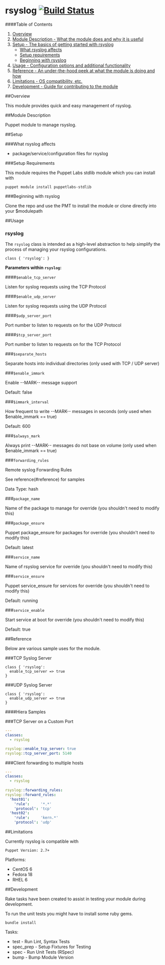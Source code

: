 rsyslog [![Build Status](https://travis-ci.org/dsn/puppet-rsyslog.svg?branch=master)](https://travis-ci.org/dsn/puppet-rsyslog)
======
####Table of Contents

1. [Overview](#overview)
2. [Module Description - What the module does and why it is useful](#module-description)
3. [Setup - The basics of getting started with rsyslog](#setup)
    * [What rsyslog affects](#what-rsyslog-affects)
    * [Setup requirements](#setup-requirements)
    * [Beginning with rsyslog](#beginning-with-rsyslog)
4. [Usage - Configuration options and additional functionality](#usage)
5. [Reference - An under-the-hood peek at what the module is doing and how](#reference)
5. [Limitations - OS compatibility, etc.](#limitations)
6. [Development - Guide for contributing to the module](#development)

##Overview

This module provides quick and easy management of rsyslog.

##Module Description

Puppet module to manage rsyslog.

##Setup

###What rsyslog affects

* package/service/configuration files for rsyslog

###Setup Requirements

This module requires the Puppet Labs stdlib module which you can install with

```puppet module install puppetlabs-stdlib```

###Beginning with rsyslog

Clone the repo and use the PMT to install the module or clone directly into your $modulepath

##Usage

### rsyslog

The `rsyslog` class is intended as a high-level abstraction to help simplify the process of managing your rsyslog configurations.

```puppet
class { 'rsyslog': }
```

**Parameters within `rsyslog`:**

####`$enable_tcp_server`

Listen for syslog requests using the TCP Protocol

####`$enable_udp_server`

Listen for syslog requests using the UDP Protocol

####`$udp_server_port`

Port number to listen to requests on for the UDP Protocol

####`$tcp_server_port`

Port number to listen to requests on for the TCP Protocol

###`$separate_hosts`

Separate hosts into individual directories (only used with TCP / UDP server)

###`$enable_immark`

Enable --MARK-- message support

Default: false

###`$immark_interval`

How frequent to write --MARK-- messages in seconds (only used when $enable_immark == true)

Default: 600

###`$always_mark`

Always print --MARK-- messages do not base on volume (only used when $enable_immark == true)

###`forwarding_rules`

Remote syslog Forwarding Rules

See reference(#reference) for samples

Data Type: hash

###`package_name`

Name of the package to manage for override (you shouldn't need to modify this)

###`package_ensure`

Puppet package_ensure for packages for override (you shouldn't need to modify this)

Default: latest

###`service_name`

Name of rsyslog service for override (you shouldn't need to modify this)

###`service_ensure`

Puppet service_ensure for services for override (you shouldn't need to modify this)

Default: running

###`service_enable`

Start service at boot for override (you shouldn't need to modify this)

Default: true

##Reference

Below are various sample uses for the module.

###TCP Syslog Server

```puppet
class { 'rsyslog':
  enable_tcp_server => true  
}
```

###UDP Syslog Server

```puppet
class { 'rsyslog':
  enable_udp_server => true  
}
```

####Hiera Samples

###TCP Server on a Custom Port
```yaml
---
classes:
  - rsyslog

rsyslog::enable_tcp_server: true
rsyslog::tcp_server_port: 5140
```

###Client forwarding to multiple hosts

```yaml
---
classes:
  - rsyslog
  
rsyslog::forwarding_rules:
rsyslog::forward_rules:
  'host01':
    'rule':     '*.*'
    'protocol': 'tcp'
  'host02':
    'rule':     'kern.*'
    'protocol': 'udp'
```
##Limitations

Currently rsyslog is compatible with

```Puppet Version: 2.7+```

Platforms:
* CentOS 6
* Fedora 18
* RHEL 6

##Development

Rake tasks have been created to assist in testing your module during development. 

To run the unit tests you might have to install some ruby gems.

```bundle install```

Tasks:

* test      - Run Lint, Syntax Tests
* spec_prep - Setup Fixtures for Testing
* spec      - Run Unit Tests (RSpec)
* bump      - Bump Module Version